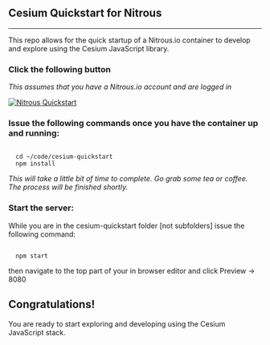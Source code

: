 ## Cesium Quickstart for Nitrous
---
This repo allows for the quick startup of a Nitrous.io container to develop and explore
using the Cesium JavaScript library.

### Click the following button
  _This assumes that you have a Nitrous.io account and are logged in_

[![Nitrous Quickstart](https://nitrous-image-icons.s3.amazonaws.com/quickstart.svg)](https://www.nitrous.io/quickstart?repo=https://github.com/justincsi/cesium-quickstart)

### Issue the following commands once you have the container up and running:
  ```

    cd ~/code/cesium-quickstart
    npm install

  ```
  _This will take a little bit of time to complete. Go grab some tea or coffee.
    The process will be finished shortly._

### Start the server:
  While you are in the cesium-quickstart folder [not subfolders] issue the following command:
  ```

    npm start

  ```

  then navigate to the top part of your in browser editor and click Preview -> 8080

## Congratulations!
  You are ready to start exploring and developing using the Cesium JavaScript stack.
